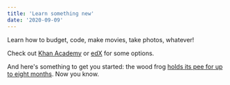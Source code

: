 ```yaml
---
title: 'Learn something new'
date: '2020-09-09'
---
```


Learn how to budget, code, make movies, take photos, whatever!

Check out [Khan Academy](https://www.khanacademy.org/) or [edX](https://www.edx.org/) for some options.

And here's something to get you started: the wood frog [holds its pee for up to eight months](https://melmagazine.com/en-us/story/the-frog-that-can-hold-its-pee-for-eight-months). Now you know.